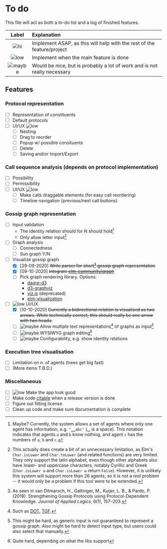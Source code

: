 # To do

This file will act as both a to-do list and a log of finished features.

| Label    | Explanation                                                              |
| :-:      | :--                                                                      |
| ![hi]    | Implement ASAP, as this will help with the rest of the feature/project   |
| ![low]   | Implement when the main feature is done                                  |
| ![maybe] | Would be nice, but is probably a lot of work and is not really necessary |

## Features

### Protocol representation

- [ ] Representation of constituents
- [ ] Default protocols
- [ ] UI/UX ![low]
  - [ ] Nesting
  - [ ] Drag to reorder
  - [ ] Popup w/ possible consituents
  - [ ] Delete
  - [ ] Saving and/or Import/Export

### Call sequence analysis (depends on protocol implementation)

- [ ] Possibility
- [ ] Permissibility
- [ ] UI/UX ![low]
  - [ ] Make calls draggable elements (for easy call reordering)
  - [ ] Timeline navigation (previous/next call buttons)

### Gossip graph representation

- [ ] Input validation
  - The identity relation should for N should hold[^5]
  - Only allow letter input[^6]
- [ ] Graph analysis
  - [ ] Connectedness
  - [ ] Sun graph Y/N
- [ ] Visualize gossip graph
  - [x] [29-09-2020] ~~Write parser for short[^2] gossip graph representation~~
  - [x] [09-10-2020] ~~Integrate [elm-community/graph](https://package.elm-lang.org/packages/elm-community/graph/latest/)~~
  - [ ] Pick graph rendering library. Options:
    - [dagre-d3](https://github.com/dagrejs/dagre-d3)
    - [d3-graphviz](https://github.com/magjac/d3-graphviz)
    - [viz.js](https://github.com/mdaines/viz.js/) (deprecated)
    - [elm-visualization](https://github.com/gampleman/elm-visualization)
- [ ] ![low] UI/UX
  - [x] [10-10-2020] ~~Currently a bidirectional relation is visualised as two arrows. While technically correct, this should really be one arrow with two heads.~~
  - [ ] ![maybe] Allow multiple text representations[^1] of graphs as input[^3]
  - [ ] ![maybe] WYSIWYG graph editing[^4]
  - [ ] ![maybe] Configurability, e.g. show identity relations

### Execution tree visualisation

- [ ] Limitation on n. of agents (trees get big fast)
- [ ] (More items T.B.D.)

### Miscellaneous

- [ ] ![low] Make the app look good
- [ ] Make code [citable](https://guides.github.com/activities/citable-code/) when a release version is done
- [ ] Figure out fitting license
- [ ] Clean up code and make sure documentation is complete

<!-- Footnotes -->

[^1]: Such as [DOT](https://www.graphviz.org/doc/info/lang.html), [TGF](https://en.wikipedia.org/wiki/Trivial_Graph_Format).
[^2]: As seen in van Ditmarsch, H., Gattinger, M., Kuijer, L. B., & Pardo, P. (2019). Strengthening Gossip Protocols using Protocol-Dependent Knowledge. _Journal of Applied Logics_, 6(1), 157–203.
[^3]: This might be hard, as generic input is not guaranteed to represent a gossip graph. Also might be hard to detect input type, but users could also select that manually.
[^4]: Quite hard, depending on what the libs support
[^5]: Maybe? Currently, the system allows a set of agents where only one agent has information, e.g. `"␣␣abc"` (␣ is a space). This notation indicates that agents `a` and `b` know nothing, and agent `c` has the numbers of `a`, `b` and `c`.
[^6]: This actually does create a bit of an unnecessary limitation, as Elm's `Char.isLower` and `Char.toLower` (and related functions) are very limited. They only support the latin alphabet, even though other alphabets also have lower- and uppercase characters, notably Cyrillic and Greek (`Char.isLower ш` and `Char.isLower ω` return `False`). However, it is unlikely this system will support more than 26 agents, so it is not a _real_ problem -- it would only be a problem if this tool were to be extended.

<!-- Images -->

[low]: https://img.shields.io/badge/-low%20prio-yellow
[hi]: https://img.shields.io/badge/-high%20prio-red
[maybe]: https://img.shields.io/badge/-optional-%23eee
